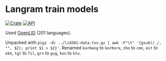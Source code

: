 # Langram train models

[![Crate](https://img.shields.io/crates/v/langram_train.svg)](https://crates.io/crates/langram_train)
[![API](https://docs.rs/langram_train/badge.svg)](https://docs.rs/langram_train)

Used [OpenLID](https://github.com/laurieburchell/open-lid-dataset) (201 languages).

Unpacked with `pigz -dc ../lid201-data.tsv.gz | awk -F"\t" '{gsub(/_/, "", $2); print $1 > $2}'`.
Renamed `korHang` to `korKore`, `zho` to `cmn`, `est` to `ekk`, `tgl` to `fil`, `grn` to `gug`, `kon` to `ktu`.
